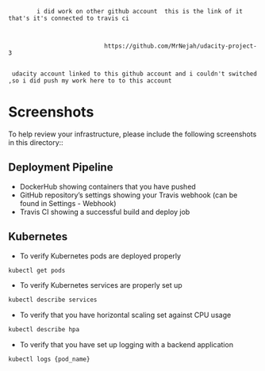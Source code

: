 


            i did work on other github account  this is the link of it that's it's connected to travis ci            
                      


                               https://github.com/MrNejah/udacity-project-3


     udacity account linked to this github account and i couldn't switched ,so i did push my work here to to this account  




# Screenshots
To help review your infrastructure, please include the following screenshots in this directory::

## Deployment Pipeline
* DockerHub showing containers that you have pushed
* GitHub repository’s settings showing your Travis webhook (can be found in Settings - Webhook)
* Travis CI showing a successful build and deploy job

## Kubernetes
* To verify Kubernetes pods are deployed properly
```bash
kubectl get pods
```
* To verify Kubernetes services are properly set up
```bash
kubectl describe services
```
* To verify that you have horizontal scaling set against CPU usage
```bash
kubectl describe hpa
```
* To verify that you have set up logging with a backend application
```bash
kubectl logs {pod_name}
```
